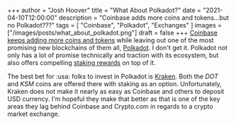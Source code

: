 +++
author = "Josh Hoover"
title = "What About Polkadot?"
date = "2021-04-10T12:00:00"
description = "Coinbase adds more coins and tokens...but no Polkadot???"
tags = [
    "Coinbase",
    "Polkadot",
    "Exchanges"
]
images = ["/images/posts/what_about_polkadot.png"]
draft = false
+++
[Coinbase keeps adding more coins and tokens](https://blog.coinbase.com/1inch-1inch-enjin-coin-enj-nkn-nkn-and-origin-token-ogn-are-now-available-on-coinbase-1bf69a88af25) while leaving out one of the most promising new blockchains of them all, [Polkadot](https://polkadot.network). I don't get it. Polkadot not only has a lot of promise technically and traction with its ecosystem, but also offers compelling [staking rewards](https://www.stakingrewards.com/earn/polkadot) on top of it.

The best bet for :usa: folks to invest in Polkadot is [Kraken](https://kraken.com). Both the _DOT_ and _KSM_ coins are offered there with staking as an option. Unfortunately, Kraken does not make it nearly as easy as Coinbase and others to deposit USD currency. I'm hopeful they make that better as that is one of the key areas they lag behind Coinbase and Crypto.com in regards to a crypto market exchange.
